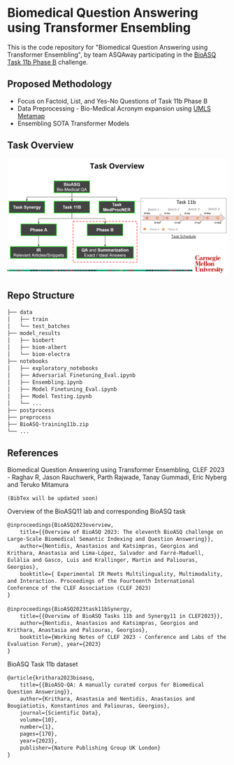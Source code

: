 # Biomedical Question Answering using Transformer Ensembling
This is the code repository for "Biomedical Question Answering using Transformer Ensembling", by team ASQAway participating in the [BioASQ Task 11b Phase B](http://participants-area.bioasq.org/general_information/Task11b/) challenge. 


## Proposed Methodology
* Focus on Factoid, List, and Yes-No Questions of Task 11b Phase B
* Data Preprocessing - Bio-Medical Acronym expansion using [UMLS Metamap](https://www.nlm.nih.gov/research/umls/implementation_resources/metamap.html)
* Ensembling SOTA Transformer Models

## Task Overview
![Task Overview](task_overview.png)

## Repo Structure

    ├── data
    │   ├── train
    │   └── test_batches
    ├── model_results
    │   ├── biobert
    │   ├── biom-albert
    │   └── biom-electra
    ├── notebooks
    │   ├── exploratory_notebooks
    │   ├── Adversarial Finetuning_Eval.ipynb
    │   ├── Ensembling.ipynb
    │   ├── Model Finetuning_Eval.ipynb
    │   ├── Model Testing.ipynb
    │   └── ...
    ├── postprocess
    ├── preprocess
    ├── BioASQ-training11b.zip
    └── ...
    
## References
Biomedical Question Answering using Transformer Ensembling, CLEF 2023 - Raghav R, Jason Rauchwerk, Parth Rajwade, Tanay Gummadi, Eric Nyberg and Teruko Mitamura
```
(BibTex will be updated soon)
```

Overview of the BioASQ11 lab and corresponding BioASQ task
```
@inproceedings{BioASQ2023overview,
    title={{Overview of BioASQ 2023: The eleventh BioASQ challenge on Large-Scale Biomedical Semantic Indexing and Question Answering}},
    author={Nentidis, Anastasios and Katsimpras, Georgios and Krithara, Anastasia and Lima-López, Salvador and Farré-Maduell, Eulàlia and Gasco, Luis and Krallinger, Martin and Paliouras, Georgios},
    booktitle={ Experimental IR Meets Multilinguality, Multimodality, and Interaction. Proceedings of the Fourteenth International Conference of the CLEF Association (CLEF 2023)
}

@inproceedings{BioASQ2023task11bSynergy,
    title={{Overview of BioASQ Tasks 11b and Synergy11 in CLEF2023}},
    author={Nentidis, Anastasios and Katsimpras, Georgios and Krithara, Anastasia and Paliouras, Georgios},
    booktitle={Working Notes of CLEF 2023 - Conference and Labs of the Evaluation Forum}, year={2023}
}
```

BioASQ Task 11b dataset
```
@article{krithara2023bioasq,
    title={{BioASQ-QA: A manually curated corpus for Biomedical Question Answering}},
    author={Krithara, Anastasia and Nentidis, Anastasios and Bougiatiotis, Konstantinos and Paliouras, Georgios},
    journal={Scientific Data},
    volume={10},
    number={1},
    pages={170},
    year={2023},
    publisher={Nature Publishing Group UK London}
}
```
